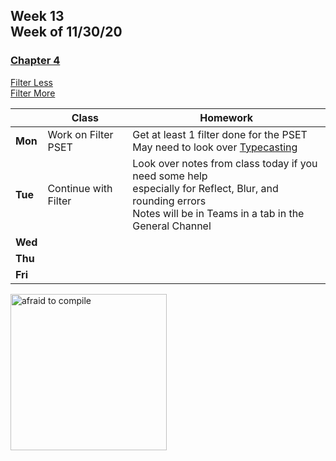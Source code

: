 <meta http-equiv="refresh" content="300"/>

## Week 13<br>Week of 11/30/20

### [Chapter 4](/ap/curriculum/4)  
[Filter Less](https://cs50.harvard.edu/ap/2021/curriculum/x/psets/4/filter/less/)  
[Filter More](https://cs50.harvard.edu/ap/2021/curriculum/x/psets/4/filter/more/)

  |       |Class                  |Homework   |
  |-------|---------              |---------  |
  |**Mon**|Work on Filter PSET |Get at least 1 filter done for the PSET<br>May need to look over [Typecasting](ap/assets/pdfs/typecasting.pdf) |
  |**Tue**|Continue with Filter |Look over notes from class today if you need some help<br>especially for Reflect, Blur, and rounding errors<br>Notes will be in Teams in a tab in the General Channel |
  |**Wed**| | |
  |**Thu**| | |
  |**Fri**| | |
  
<img src="https://www.digitaltechnologylabs.com/wp-content/uploads/2019/06/11.png" alt="afraid to compile" height="250">
